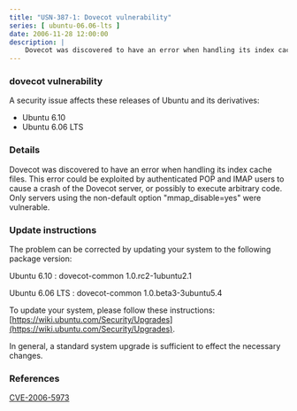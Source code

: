 ```yaml
---
title: "USN-387-1: Dovecot vulnerability"
series: [ ubuntu-06.06-lts ]
date: 2006-11-28 12:00:00
description: |
    Dovecot was discovered to have an error when handling its index cache  files.  This error could be exploited by authenticated POP and IMAP  users to cause a crash of the Dovecot server, or possibly to execute  arbitrary code.  Only servers using the non-default option  &quot;mmap_disable=yes&quot; were vulnerable.
--- 
```

 
### dovecot vulnerability

A security issue affects these releases of Ubuntu and its derivatives:

* Ubuntu 6.10
* Ubuntu 6.06 LTS

### Details

Dovecot was discovered to have an error when handling its index cache files. This error could be exploited by authenticated POP and IMAP users to cause a crash of the Dovecot server, or possibly to execute arbitrary code. Only servers using the non-default option &quot;mmap_disable=yes&quot; were vulnerable.

### Update instructions

The problem can be corrected by updating your system to the following package version:

Ubuntu 6.10
 : dovecot-common <span>1.0.rc2-1ubuntu2.1</span>

Ubuntu 6.06 LTS
 : dovecot-common <span>1.0.beta3-3ubuntu5.4</span>

To update your system, please follow these instructions: [https://wiki.ubuntu.com/Security/Upgrades](https://wiki.ubuntu.com/Security/Upgrades).

In general, a standard system upgrade is sufficient to effect the necessary changes.

### References

 [CVE-2006-5973](http://people.ubuntu.com/~ubuntu-security/cve/CVE-2006-5973)
 
